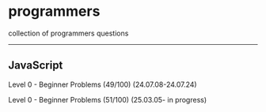 # programmers
collection of programmers questions

***

## JavaScript
Level 0 - Beginner Problems (49/100) (24.07.08-24.07.24)

Level 0 - Beginner Problems (51/100) (25.03.05- in progress)
